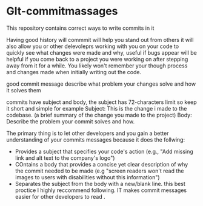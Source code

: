 # GIt-commitmassages
This repository contains correct ways to write commits in it
 
Having good history will commmit will help you stand out from others
it will also allow you or other delevoleprs working with you on your code to quickly see what changes were made and why, useful if bugs  appear
will be helpful if you come back to a project you were working on after stepping away from it for a while. You likely won't remember your though process
and changes made when initially writing out the code.


good commit message describe what problem your changes solve and how it solves them

commits have subject and body, the subject has 72-characters limit so keep it short and simple
for example 
Subject: This is the change i made to the codebase. (a brief summary of the change you made to the project)
Body: Describe the problem your commit solves and how.

The primary thing is to let other developers and you gain a better understanding of your commits messages because it does the follwing:
- Provides a subject that specifies your code's action (e.g., "Add missing link and alt text to the company's logo")
- COntains a body that provides a concise yet clear description of why the commit needed to be made (e.g "screen readers won't read the images to users with disabilities without this information")
- Separates the subject from the body with a new/blank line. this best proctice I highly reccommend following. IT makes commit messages easier for other developers to read
.

